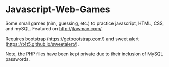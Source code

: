 # Javascript-Web-Games
Some small games (nim, guessing, etc.) to practice javascript, HTML, CSS, and mySQL. Featured on http://jlawman.com/.

Requires bootstrap (https://getbootstrap.com/) and sweet alert (https://t4t5.github.io/sweetalert/). 

Note, the PHP files have been kept private due to their inclusion of MySQL passwords.
